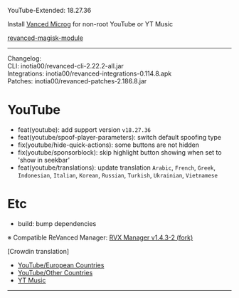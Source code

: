 YouTube-Extended: 18.27.36  

Install [Vanced Microg](https://github.com/TeamVanced/VancedMicroG/releases) for non-root YouTube or YT Music  

[revanced-magisk-module](https://github.com/j-hc/revanced-magisk-module)  

---
Changelog:  
CLI: inotia00/revanced-cli-2.22.2-all.jar  
Integrations: inotia00/revanced-integrations-0.114.8.apk  
Patches: inotia00/revanced-patches-2.186.8.jar  

YouTube
==
- feat(youtube): add support version `v18.27.36`
- feat(youtube/spoof-player-parameters): switch default spoofing type
- fix(youtube/hide-quick-actions): some buttons are not hidden
- fix(youtube/sponsorblock): skip highlight button showing when set to 'show in seekbar'
- feat(youtube/translations): update translation
`Arabic`, `French`, `Greek`, `Indonesian`, `Italian`, `Korean`, `Russian`, `Turkish`, `Ukrainian`, `Vietnamese`


Etc
==
- build: bump dependencies


※ Compatible ReVanced Manager: [RVX Manager v1.4.3-2 (fork)](https://github.com/inotia00/revanced-manager/releases/tag/v1.4.3-2)

[Crowdin translation]
- [YouTube/European Countries](https://crowdin.com/project/revancedextendedeu)
- [YouTube/Other Countries](https://crowdin.com/project/revancedextended)
- [YT Music](https://crowdin.com/project/revanced-music-extended)

---  
